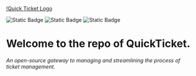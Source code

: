 [!Quick Ticket Logo](https://github.com/jkingster/QuickTicket/blob/master/src/main/resources/io/jacobking/quickticket/icons/quickticket.png)

![Static Badge](https://img.shields.io/badge/stable_version-1.0.0-green) ![Static Badge](https://img.shields.io/badge/contributions-welcome-blue) ![Static Badge](https://img.shields.io/badge/download-link-red?link=https%3A%2F%2Fgithub.com%2Fjkingster%2FQuickTicket%2Freleases%2Ftag%2Fv1.0.0)
 

# Welcome to the repo of QuickTicket.

###### An open-source gateway to managing and streamlining the process of ticket management. 
